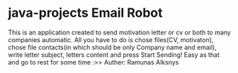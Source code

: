 # java-projects Email Robot
This is an application created to send motivation letter or cv or both to many companies automatic. All you have to do is chose files(CV, motivaton), chose file contacts(in which should be only Company name and email), write letter subject, letters content and press Start Sending! Easy as that and go to rest for some time :>>
Auther: Ramunas Alksnys
